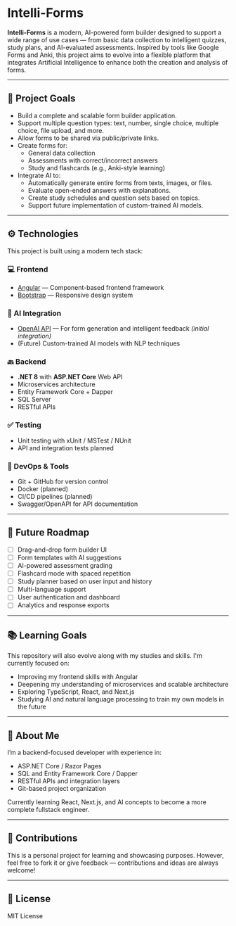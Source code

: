# Intelli-Forms

**Intelli-Forms** is a modern, AI-powered form builder designed to support a wide range of use cases — from basic data collection to intelligent quizzes, study plans, and AI-evaluated assessments. Inspired by tools like Google Forms and Anki, this project aims to evolve into a flexible platform that integrates Artificial Intelligence to enhance both the creation and analysis of forms.

---

## 🎯 Project Goals

- Build a complete and scalable form builder application.
- Support multiple question types: text, number, single choice, multiple choice, file upload, and more.
- Allow forms to be shared via public/private links.
- Create forms for:
  - General data collection
  - Assessments with correct/incorrect answers
  - Study and flashcards (e.g., Anki-style learning)
- Integrate AI to:
  - Automatically generate entire forms from texts, images, or files.
  - Evaluate open-ended answers with explanations.
  - Create study schedules and question sets based on topics.
  - Support future implementation of custom-trained AI models.

---

## ⚙️ Technologies

This project is built using a modern tech stack:

### 💻 Frontend
- [Angular](https://angular.io/) — Component-based frontend framework
- [Bootstrap](https://getbootstrap.com/) — Responsive design system

### 🧠 AI Integration
- [OpenAI API](https://platform.openai.com/) — For form generation and intelligent feedback *(initial integration)*
- (Future) Custom-trained AI models with NLP techniques

### 🔙 Backend
- **.NET 8** with **ASP.NET Core** Web API
- Microservices architecture
- Entity Framework Core + Dapper
- SQL Server
- RESTful APIs

### ✅ Testing
- Unit testing with xUnit / MSTest / NUnit
- API and integration tests planned

### 🧪 DevOps & Tools
- Git + GitHub for version control
- Docker (planned)
- CI/CD pipelines (planned)
- Swagger/OpenAPI for API documentation

---

## 🚀 Future Roadmap

- [ ] Drag-and-drop form builder UI
- [ ] Form templates with AI suggestions
- [ ] AI-powered assessment grading
- [ ] Flashcard mode with spaced repetition
- [ ] Study planner based on user input and history
- [ ] Multi-language support
- [ ] User authentication and dashboard
- [ ] Analytics and response exports

---

## 📚 Learning Goals

This repository will also evolve along with my studies and skills. I'm currently focused on:
- Improving my frontend skills with Angular
- Deepening my understanding of microservices and scalable architecture
- Exploring TypeScript, React, and Next.js
- Studying AI and natural language processing to train my own models in the future

---

## 💼 About Me

I’m a backend-focused developer with experience in:
- ASP.NET Core / Razor Pages
- SQL and Entity Framework Core / Dapper
- RESTful APIs and integration layers
- Git-based project organization

Currently learning React, Next.js, and AI concepts to become a more complete fullstack engineer.

---

## 🤝 Contributions

This is a personal project for learning and showcasing purposes. However, feel free to fork it or give feedback — contributions and ideas are always welcome!

---

## 📄 License

MIT License
